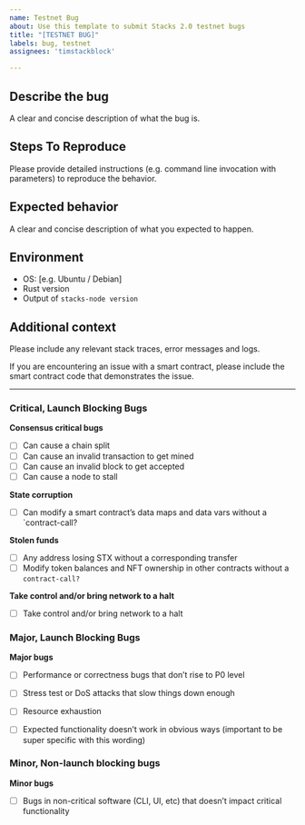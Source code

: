 ```yaml
---
name: Testnet Bug
about: Use this template to submit Stacks 2.0 testnet bugs
title: "[TESTNET BUG]"
labels: bug, testnet
assignees: 'timstackblock'

---
```


## Describe the bug

A clear and concise description of what the bug is.

## Steps To Reproduce

Please provide detailed instructions (e.g. command line invocation with parameters) to reproduce the behavior.

## Expected behavior

A clear and concise description of what you expected to happen.

## Environment

 - OS: [e.g. Ubuntu / Debian]
 - Rust version
 - Output of `stacks-node version`

## Additional context

Please include any relevant stack traces, error messages and logs.

If you are encountering an issue with a smart contract, please include the smart contract code
that demonstrates the issue.

----

### Critical, Launch Blocking Bugs
**Consensus critical bugs**
- [ ] Can cause a chain split
- [ ] Can cause an invalid transaction to get mined
- [ ] Can cause an invalid block to get accepted
- [ ] Can cause a node to stall

**State corruption**
- [ ] Can modify a smart contract’s data maps and data vars without a `contract-call?

**Stolen funds**
- [ ] Any address losing STX without a corresponding transfer
- [ ] Modify token balances and NFT ownership in other contracts without a `contract-call?`

**Take control and/or bring network to a halt**
- [ ] Take control and/or bring network to a halt

### Major, Launch Blocking Bugs
**Major bugs**
- [ ] Performance or correctness bugs that don’t rise to P0 level
- [ ] Stress test or DoS attacks that slow things down enough
- [ ] Resource exhaustion
- [ ] Expected functionality doesn’t work in obvious ways (important to be super specific with this wording)


### Minor, Non-launch blocking bugs
**Minor bugs**
- [ ] Bugs in non-critical software (CLI, UI, etc) that doesn’t impact critical functionality
